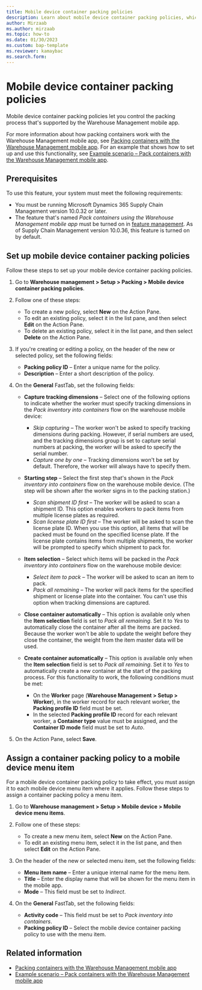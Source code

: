 ```yaml
---
title: Mobile device container packing policies
description: Learn about mobile device container packing policies, which let you control the packing process that's supported by the Warehouse Management mobile app.
author: Mirzaab
ms.author: mirzaab
ms.topic: how-to
ms.date: 01/30/2023
ms.custom: bap-template
ms.reviewer: kamaybac
ms.search.form:
---
```


# Mobile device container packing policies

Mobile device container packing policies let you control the packing process that's supported by the Warehouse Management mobile app.

For more information about how packing containers work with the Warehouse Management mobile app, see [Packing containers with the Warehouse Management mobile app](warehouse-app-packing-containers.md). For an example that shows how to set up and use this functionality, see [Example scenario – Pack containers with the Warehouse Management mobile app](warehouse-app-pack-containers-scenario.md).

## Prerequisites

To use this feature, your system must meet the following requirements:

- You must be running Microsoft Dynamics 365 Supply Chain Management version 10.0.32 or later.
- The feature that's named *Pack containers using the Warehouse Management mobile app* must be turned on in [feature management](../../fin-ops-core/fin-ops/get-started/feature-management/feature-management-overview.md). As of Supply Chain Management version 10.0.36, this feature is turned on by default.

## Set up mobile device container packing policies

Follow these steps to set up your mobile device container packing policies.

1. Go to **Warehouse management \> Setup \> Packing \> Mobile device container packing policies**.
1. Follow one of these steps:

    - To create a new policy, select **New** on the Action Pane.
    - To edit an existing policy, select it in the list pane, and then select **Edit** on the Action Pane.
    - To delete an existing policy, select it in the list pane, and then select **Delete** on the Action Pane.

1. If you're creating or editing a policy, on the header of the new or selected policy, set the following fields:

    - **Packing policy ID** – Enter a unique name for the policy.
    - **Description** – Enter a short description of the policy.

1. On the **General** FastTab, set the following fields:

    - **Capture tracking dimensions** – Select one of the following options to indicate whether the worker must specify tracking dimensions in the *Pack inventory into containers* flow on the warehouse mobile device:

        - *Skip capturing* – The worker won't be asked to specify tracking dimensions during packing. However, if serial numbers are used, and the tracking dimensions group is set to capture serial numbers at packing, the worker will be asked to specify the serial number.
        - *Capture one by one* – Tracking dimensions won't be set by default. Therefore, the worker will always have to specify them.

    - **Starting step** – Select the first step that's shown in the *Pack inventory into containers* flow on the warehouse mobile device. (The step will be shown after the worker signs in to the packing station.)

        - *Scan shipment ID first* – The worker will be asked to scan a shipment ID. This option enables workers to pack items from multiple license plates as required.
        - *Scan license plate ID first* – The worker will be asked to scan the license plate ID. When you use this option, all items that will be packed must be found on the specified license plate. If the license plate contains items from multiple shipments, the worker will be prompted to specify which shipment to pack for.

    - **Item selection** – Select which items will be packed in the *Pack inventory into containers* flow on the warehouse mobile device:

        - *Select item to pack* – The worker will be asked to scan an item to pack.
        - *Pack all remaining* – The worker will pack items for the specified shipment or license plate into the container. You can't use this option when tracking dimensions are captured.

    - **Close container automatically** – This option is available only when the **Item selection** field is set to *Pack all remaining*. Set it to *Yes* to automatically close the container after all the items are packed. Because the worker won't be able to update the weight before they close the container, the weight from the item master data will be used.
    - **Create container automatically** – This option is available only when the **Item selection** field is set to *Pack all remaining*. Set it to *Yes* to automatically create a new container at the start of the packing process. For this functionality to work, the following conditions must be met:

        - On the **Worker** page (**Warehouse Management \> Setup \> Worker**), in the worker record for each relevant worker, the **Packing profile ID** field must be set.
        - In the selected **Packing profile ID** record for each relevant worker, a **Container type** value must be assigned, and the **Container ID mode** field must be set to *Auto*.

1. On the Action Pane, select **Save**.

## Assign a container packing policy to a mobile device menu item

For a mobile device container packing policy to take effect, you must assign it to each mobile device menu item where it applies. Follow these steps to assign a container packing policy a menu item.

1. Go to **Warehouse management \> Setup \> Mobile device \> Mobile device menu items**.
1. Follow one of these steps:

    - To create a new menu item, select **New** on the Action Pane.
    - To edit an existing menu item, select it in the list pane, and then select **Edit** on the Action Pane.

1. On the header of the new or selected menu item, set the following fields:

    - **Menu item name** – Enter a unique internal name for the menu item.
    - **Title** – Enter the display name that will be shown for the menu item in the mobile app.
    - **Mode** – This field must be set to *Indirect*.

1. On the **General** FastTab, set the following fields:

    - **Activity code** – This field must be set to *Pack inventory into containers*.
    - **Packing policy ID** – Select the mobile device container packing policy to use with the menu item.

## Related information

- [Packing containers with the Warehouse Management mobile app](warehouse-app-packing-containers.md)
- [Example scenario – Pack containers with the Warehouse Management mobile app](warehouse-app-pack-containers-scenario.md)
